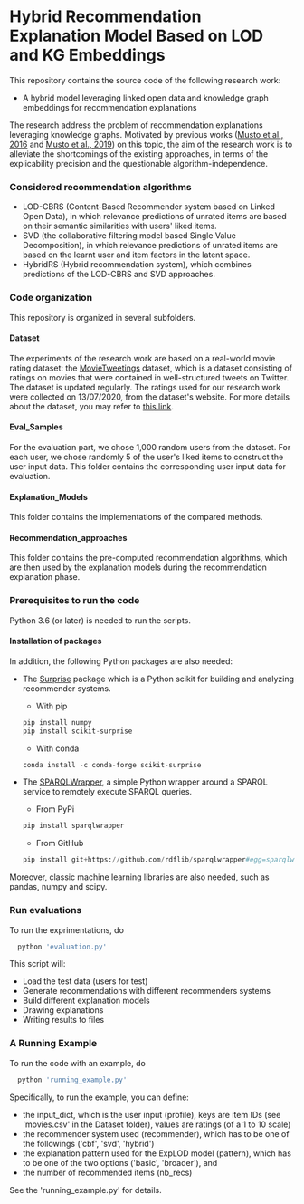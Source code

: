 # Hybrid Recommendation Explanation Model Based on LOD and KG Embeddings

This repository contains the source code of the following research work:

* A hybrid model leveraging linked open data and knowledge graph embeddings for recommendation explanations

The research address the problem of recommendation explanations leveraging knowledge graphs. Motivated by previous works ([Musto et al., 2016](https://dl.acm.org/doi/10.1145/2959100.2959173) and [Musto et al., 2019](https://www.sciencedirect.com/science/article/abs/pii/S1071581918300946)) on this topic, the aim of the research work is to alleviate the shortcomings of the existing approaches, in terms of the explicability precision and the questionable algorithm-independence.

### Considered recommendation algorithms

* LOD-CBRS (Content-Based Recommender system based on Linked Open Data), in which relevance predictions of unrated items are based on their semantic similarities with users' liked items.
* SVD (the collaborative filtering model based Single Value Decomposition), in which relevance predictions of unrated items are based on the learnt user and item factors in the latent space.
* HybridRS (Hybrid recommendation system), which combines predictions of the LOD-CBRS and SVD approaches.

### Code organization

This repository is organized in several subfolders.

#### Dataset

The experiments of the research work are based on a real-world movie rating dataset: the [MovieTweetings](https://github.com/sidooms/MovieTweetings) dataset, which is a dataset consisting of ratings on movies that were contained in well-structured tweets on Twitter. The dataset is updated regularly. The ratings used for our research work were collected on 13/07/2020, from the dataset's website. For more details about the dataset, you may refer to [this link](https://github.com/sidooms/MovieTweetings).


#### Eval_Samples

For the evaluation part, we chose 1,000 random users from the dataset. For each user, we chose randomly 5 of the user's liked items to construct the user input data. This folder contains the corresponding user input data for evaluation.


#### Explanation_Models

This folder contains the implementations of the compared methods.

#### Recommendation_approaches

This folder contains the pre-computed recommendation algorithms, which are then used by the explanation models during the recommendation explanation phase.

### Prerequisites to run the code

Python 3.6 (or later) is needed to run the scripts.

#### Installation of packages
In addition, the following Python packages are also needed:

* The [Surprise](http://surpriselib.com/) package which is a Python scikit for building and analyzing recommender systems.
  * With pip
  ```python
  pip install numpy
  pip install scikit-surprise
  ```

  * With conda
  ```python
  conda install -c conda-forge scikit-surprise
  ```
* The [SPARQLWrapper](https://github.com/RDFLib/sparqlwrapper), a simple Python wrapper around a SPARQL service to remotely execute SPARQL queries.
  * From PyPi
  ```python
  pip install sparqlwrapper
  ```

  * From GitHub
  ```python
  pip install git+https://github.com/rdflib/sparqlwrapper#egg=sparqlwrapper
    ```

Moreover, classic machine learning libraries are also needed, such as pandas, numpy and scipy.

### Run evaluations

To run the exprimentations, do   
```Python
  python 'evaluation.py'
  ```

This script will:
* Load the test data (users for test)
* Generate recommendations with different recommenders systems
* Build different explanation models
* Drawing explanations
* Writing results to files


### A Running Example

To run the code with an example, do   
```Python
  python 'running_example.py'
  ```
  Specifically, to run the example, you can define:
  * the input_dict, which is the user input (profile), keys are item IDs (see 'movies.csv' in the Dataset folder), values are ratings (of a 1 to 10 scale)
  * the recommender system used (recommender), which has to be one of the followings ('cbf', 'svd', 'hybrid')
  * the explanation pattern used for the ExpLOD model (pattern), which has to be one of the two options ('basic', 'broader'), and
  * the number of recommended items (nb_recs)

See the 'running_example.py' for details.
